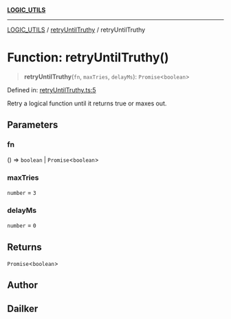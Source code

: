 [**LOGIC_UTILS**](../../README.md)

***

[LOGIC_UTILS](../../README.md) / [retryUntilTruthy](../README.md) / retryUntilTruthy

# Function: retryUntilTruthy()

> **retryUntilTruthy**(`fn`, `maxTries`, `delayMs`): `Promise`\<`boolean`\>

Defined in: [retryUntilTruthy.ts:5](https://github.com/dailker/everyutil/blob/c1119b9befc384594ad07b4277ef37c36f79d0c2/src/logic/retryUntilTruthy.ts#L5)

Retry a logical function until it returns true or maxes out.

## Parameters

### fn

() => `boolean` \| `Promise`\<`boolean`\>

### maxTries

`number` = `3`

### delayMs

`number` = `0`

## Returns

`Promise`\<`boolean`\>

## Author

## Dailker

